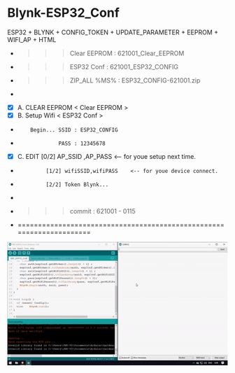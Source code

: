 # Blynk-ESP32_Conf
ESP32 + BLYNK + CONFIG_TOKEN + UPDATE_PARAMETER + EEPROM + WIFI_AP + HTML
- >>> Clear EEPROM  :  621001_Clear_EEPROM
- >>> ESP32 Conf    :  621001_ESP32_CONFIG
- >>> ZIP_ALL %MS%  :  ESP32_CONFIG-621001.zip
- 
-  [x] A. CLEAR EEPROM < Clear EEPROM >
-  [x] B. Setup Wifi   < ESP32 Conf   >
-         Begin... SSID : ESP32_CONFIG
-                  PASS : 12345678
-  [x] C. EDIT [0/2] AP_SSID ,AP_PASS     <-- for youe setup next time.
-              [1/2] wifiSSID,wifiPASS    <-- for youe device connect.
-              [2/2] Token Blynk...
-
- >>> commit : 621001 - 0115
- =====================================================================

[![Demo CountPages alpha](https://github.com/siwasilp/Blynk-ESP32_Conf/blob/master/Test_espConf.gif)](https://github.com/siwasilp/Blynk-ESP32_Conf/blob/master/_bin-621001/30-9-2562%20test.mp4)
